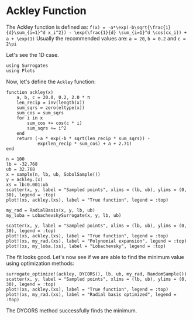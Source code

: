 # Ackley Function

The Ackley function is defined as:
``f(x) = -a*\exp(-b\sqrt{\frac{1}{d}\sum_{i=1}^d x_i^2}) - \exp(\frac{1}{d} \sum_{i=1}^d \cos(cx_i)) + a + \exp(1)``
Usually the recommended values are: ``a = 20``, ``b = 0.2`` and ``c = 2\pi``

Let's see the 1D case.

```@example ackley
using Surrogates
using Plots
```

Now, let's define the `Ackley` function:

```@example ackley
function ackley(x)
    a, b, c = 20.0, 0.2, 2.0 * π
    len_recip = inv(length(x))
    sum_sqrs = zero(eltype(x))
    sum_cos = sum_sqrs
    for i in x
        sum_cos += cos(c * i)
        sum_sqrs += i^2
    end
    return (-a * exp(-b * sqrt(len_recip * sum_sqrs)) -
            exp(len_recip * sum_cos) + a + 2.71)
end
```

```@example ackley
n = 100
lb = -32.768
ub = 32.768
x = sample(n, lb, ub, SobolSample())
y = ackley.(x)
xs = lb:0.001:ub
scatter(x, y, label = "Sampled points", xlims = (lb, ub), ylims = (0, 30), legend = :top)
plot!(xs, ackley.(xs), label = "True function", legend = :top)
```

```@example ackley
my_rad = RadialBasis(x, y, lb, ub)
my_loba = LobachevskySurrogate(x, y, lb, ub)
```

```@example ackley
scatter(x, y, label = "Sampled points", xlims = (lb, ub), ylims = (0, 30), legend = :top)
plot!(xs, ackley.(xs), label = "True function", legend = :top)
plot!(xs, my_rad.(xs), label = "Polynomial expansion", legend = :top)
plot!(xs, my_loba.(xs), label = "Lobachevsky", legend = :top)
```

The fit looks good. Let's now see if we are able to find the minimum value using
optimization methods:

```@example ackley
surrogate_optimize!(ackley, DYCORS(), lb, ub, my_rad, RandomSample())
scatter(x, y, label = "Sampled points", xlims = (lb, ub), ylims = (0, 30), legend = :top)
plot!(xs, ackley.(xs), label = "True function", legend = :top)
plot!(xs, my_rad.(xs), label = "Radial basis optimized", legend = :top)
```

The DYCORS method successfully finds the minimum.
